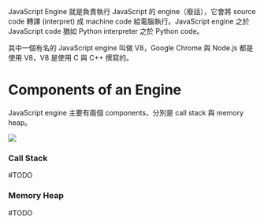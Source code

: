 JavaScript Engine 就是負責執行 JavaScript 的 engine（廢話），它會將 source code 轉譯 (interpret) 成 machine code 給電腦執行。JavaScript engine 之於 JavaScript code 猶如 Python interpreter 之於 Python code。

其中一個有名的 JavaScript engine 叫做 V8，Google Chrome 與 Node.js 都是使用 V8，V8 是使用 C 與 C++ 撰寫的。

# Components of an Engine

JavaScript engine 主要有兩個 components，分別是 call stack 與 memory heap。

![](<https://raw.githubusercontent.com/Jamison-Chen/KM-software/master/img/javascript-engine-components.png>)

### Call Stack

#TODO 

### Memory Heap

#TODO 
